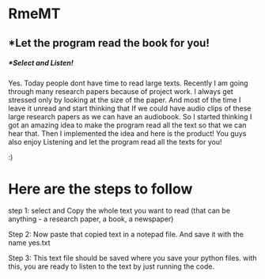 # RmeMT


## *Let the program read the book for you!
##### *Select and Listen!

Yes.
Today people dont have time to read large texts.
Recently I am going through many research papers because of project work. I always get stressed only by looking at the size of the paper.
And most of the time I leave it unread and start thinking that If we could have audio clips of these large research papers as we can have an audiobook.
So I started thinking I got an amazing idea to make the program read all the text so that we can hear that.
Then I implemented the idea and here is the product!
You guys also enjoy Listening and let the program read all the texts for you!

:)

# Here are the steps to follow
step 1: select and Copy the whole text you want to read (that can be anything - a research paper, a book, a newspaper) 

Step 2: Now paste that copied text in a notepad file. And
 save it with the name yes.txt

Step 3: This text file should be saved where you save your python files.
with this, you are ready to listen to the text by just running the code.
